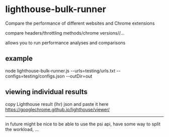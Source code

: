 # lighthouse-bulk-runner

Compare the performance of different websites and Chrome extensions

compare headers/throttling methods/chrome versions//...

allows you to run performance analyses and comparisons

## example

node lighthouse-bulk-runner.js --urls=testing/urls.txt --configs=testing/configs.json --outDir=out

## viewing individual results

copy Lighthouse result (lhr) json and paste it here https://googlechrome.github.io/lighthouse/viewer/

---

in future might be nice to be able to use the psi api, have some way to split the workload, ...
